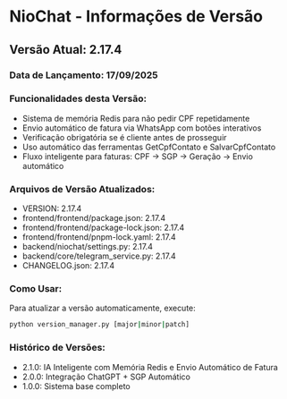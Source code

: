 # NioChat - Informações de Versão

## Versão Atual: 2.17.4

### Data de Lançamento: 17/09/2025

### Funcionalidades desta Versão:
- Sistema de memória Redis para não pedir CPF repetidamente
- Envio automático de fatura via WhatsApp com botões interativos
- Verificação obrigatória se é cliente antes de prosseguir
- Uso automático das ferramentas GetCpfContato e SalvarCpfContato
- Fluxo inteligente para faturas: CPF → SGP → Geração → Envio automático

### Arquivos de Versão Atualizados:
- VERSION: 2.17.4
- frontend/frontend/package.json: 2.17.4
- frontend/frontend/package-lock.json: 2.17.4
- frontend/frontend/pnpm-lock.yaml: 2.17.4
- backend/niochat/settings.py: 2.17.4
- backend/core/telegram_service.py: 2.17.4
- CHANGELOG.json: 2.17.4

### Como Usar:
Para atualizar a versão automaticamente, execute:
```bash
python version_manager.py [major|minor|patch]
```

### Histórico de Versões:
- 2.1.0: IA Inteligente com Memória Redis e Envio Automático de Fatura
- 2.0.0: Integração ChatGPT + SGP Automático
- 1.0.0: Sistema base completo
